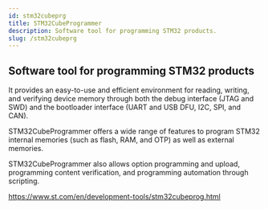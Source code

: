 ```yaml
---
id: stm32cubeprg
title: STM32CubeProgrammer
description: Software tool for programming STM32 products.
slug: /stm32cubeprg
---
```


## Software tool for programming STM32 products

It provides an easy-to-use and efficient environment for reading, writing, and verifying device memory through both the debug interface (JTAG and SWD) and the bootloader interface (UART and USB DFU, I2C, SPI, and CAN).

STM32CubeProgrammer offers a wide range of features to program STM32 internal memories (such as flash, RAM, and OTP) as well as external memories.

STM32CubeProgrammer also allows option programming and upload, programming content verification, and programming automation through scripting.

https://www.st.com/en/development-tools/stm32cubeprog.html
